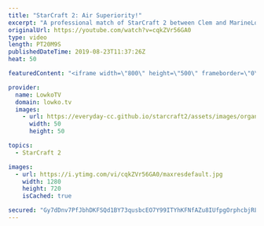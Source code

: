 ```yaml
---
title: "StarCraft 2: Air Superiority!"
excerpt: "A professional match of StarCraft 2 between Clem and MarineLord on Winter's Gate LE, one of the new maps that recently got added with the new ladder season in StarCraft 2.  Get more videos & support my work: http://www.patreon.com/lowkotv  Be part of the community on Discord: http://discord.gg/lowkotv"
originalUrl: https://youtube.com/watch?v=cqkZVr56GA0
type: video
length: PT20M9S
publishedDateTime: 2019-08-23T11:37:26Z
heat: 50

featuredContent: "<iframe width=\"800\" height=\"500\" frameborder=\"0\" src=\"https://www.youtube.com/embed/cqkZVr56GA0\" allow=\"accelerometer; autoplay; encrypted-media; gyroscope; picture-in-picture\" allowfullscreen></iframe>"

provider:
  name: LowkoTV
  domain: lowko.tv
  images:
    - url: https://everyday-cc.github.io/starcraft2/assets/images/organizations/lowko.tv-50x50.jpg
      width: 50
      height: 50

topics:
  - StarCraft 2

images:
  - url: https://i.ytimg.com/vi/cqkZVr56GA0/maxresdefault.jpg
    width: 1280
    height: 720
    isCached: true

secured: "Gy7dDnv7PfJbhDKFSQd1BY73qusbcEO7Y99ITYhKFNfAZu8IUfpgOrphcbjRLhHWdiLufr76C3XjL7xZnA+9Yz9wNtMADsY9LMFHBSkQ8w6WMgsGTxgnPQT48YWiLfIGb4EbZkBOf39TDTn5etZlaHmbjCSef9qLGTzJeV1LKIr56af+0LGbW98MZ3z7aJUDKoiAgkP3sG/eKykco/NEAz/lqwD9RM9JdUqyxAM9LkUocpOznDaBScHLqNMg9XUZOvacYtlMsFcLfbB0yE1tYVWBUWfL+Bf0DO8QpwDVwhvxOlxPSKhUUwExoXfVAkKx4vYUAghe1NNKbdeQLHfSTw2qy4BkMUuA/005BjDrMTvRtFOHi37FHuIIDE19jNYEUO48lXltxnrMLnCRdll2uXsuwNLVx+8Bh6JBVR5CQGg=;3raozD0J1ElET7glqKmgnQ=="
---
```


